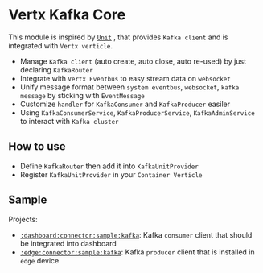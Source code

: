 # Vertx Kafka Core

This module is inspired by [`Unit`](https://github.com/NubeIO/iot-engine/wiki/Dev-%7C-Unit-and-Container#verticle-unit)
, that provides `Kafka client` and is integrated with `Vertx verticle`.

- Manage `Kafka client` (auto create, auto close, auto re-used) by just declaring `KafkaRouter`
- Integrate with `Vertx Eventbus` to easy stream data on `websocket`
- Unify message format between `system eventbus`, `websocket`, `kafka message` by sticking with `EventMessage`
- Customize `handler` for `KafkaConsumer` and `KafkaProducer` easiler
- Using `KafkaConsumerService`, `KafkaProducerService`, `KafkaAdminService` to interact with `Kafka cluster`

## How to use

- Define `KafkaRouter` then add it into `KafkaUnitProvider`
- Register `KafkaUnitProvider` in your `Container Verticle`

## Sample

Projects:

- [`:dashboard:connector:sample:kafka`](../../dashboard/connector/sample/kafka): Kafka `consumer` client that should be integrated into dashboard
- [`:edge:connector:sample:kafka`](../../edge/connector/sample/kafka): Kafka `producer` client that is installed in `edge` device
